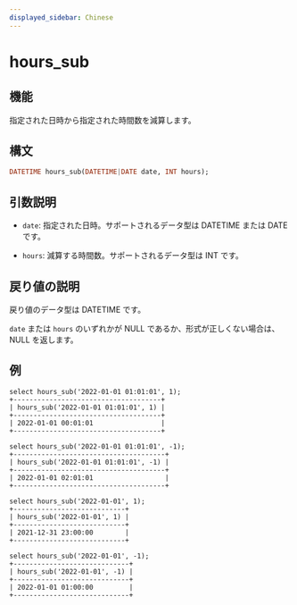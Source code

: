```yaml
---
displayed_sidebar: Chinese
---
```


# hours_sub

## 機能

指定された日時から指定された時間数を減算します。

## 構文

```Haskell
DATETIME hours_sub(DATETIME|DATE date, INT hours);
```

## 引数説明

* `date`: 指定された日時。サポートされるデータ型は DATETIME または DATE です。

* `hours`: 減算する時間数。サポートされるデータ型は INT です。

## 戻り値の説明

戻り値のデータ型は DATETIME です。

`date` または `hours` のいずれかが NULL であるか、形式が正しくない場合は、NULL を返します。

## 例

```Plain Text
select hours_sub('2022-01-01 01:01:01', 1);
+-------------------------------------+
| hours_sub('2022-01-01 01:01:01', 1) |
+-------------------------------------+
| 2022-01-01 00:01:01                 |
+-------------------------------------+

select hours_sub('2022-01-01 01:01:01', -1);
+--------------------------------------+
| hours_sub('2022-01-01 01:01:01', -1) |
+--------------------------------------+
| 2022-01-01 02:01:01                  |
+--------------------------------------+

select hours_sub('2022-01-01', 1);
+----------------------------+
| hours_sub('2022-01-01', 1) |
+----------------------------+
| 2021-12-31 23:00:00        |
+----------------------------+

select hours_sub('2022-01-01', -1);
+-----------------------------+
| hours_sub('2022-01-01', -1) |
+-----------------------------+
| 2022-01-01 01:00:00         |
+-----------------------------+
```
